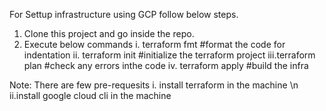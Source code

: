 For Settup infrastructure using GCP follow below steps.

1. Clone this project and go inside the repo.
2. Execute below commands
i.  terraform fmt #format the code for indentation
ii. terraform init #initialize the terraform project
iii.terraform plan #check any errors inthe code
iv. terraform apply #build the infra
  
Note: There are few pre-requesits 
i. install terraform in the machine \n 
ii.install google cloud cli in the machine
